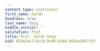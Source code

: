 ```yaml
---
content_type: instructor
first_name: Sarah
headless: true
last_name: Song
middle_initial: ''
salutation: Prof.
title: Prof. Sarah Song
uid: 67da2ac7-bc19-9e46-b164-b554a1db7f33
---
```

